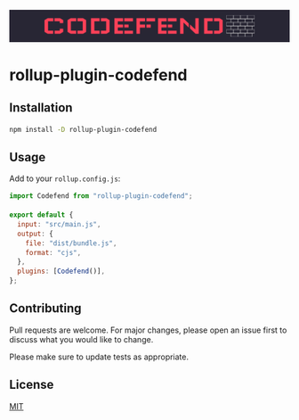<p align="center">
 <img src="./public/img/logo.png">
</p>

# rollup-plugin-codefend

## Installation

```bash
npm install -D rollup-plugin-codefend
```

## Usage

Add to your `rollup.config.js`:

```js
import Codefend from "rollup-plugin-codefend";

export default {
  input: "src/main.js",
  output: {
    file: "dist/bundle.js",
    format: "cjs",
  },
  plugins: [Codefend()],
};
```

## Contributing

Pull requests are welcome. For major changes, please open an issue first to discuss what you would like to change.

Please make sure to update tests as appropriate.

## License

[MIT](https://choosealicense.com/licenses/mit/)
